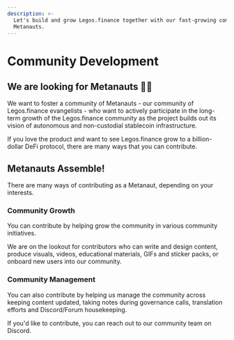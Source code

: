 ```yaml
---
description: >-
  Let's build and grow Legos.finance together with our fast-growing community of
  Metanauts.
---
```


# Community Development

## We are looking for Metanauts 🧑‍🚀

We want to foster a community of Metanauts - our community of Legos.finance evangelists - who want to actively participate in the long-term growth of the Legos.finance community as the project builds out its vision of autonomous and non-custodial stablecoin infrastructure.

If you love the product and want to see Legos.finance grow to a billion-dollar DeFi protocol, there are many ways that you can contribute.

## Metanauts Assemble!

There are many ways of contributing as a Metanaut, depending on your interests.

### Community Growth

You can contribute by helping grow the community in various community initiatives.

We are on the lookout for contributors who can write and design content, produce visuals, videos, educational materials, GIFs and sticker packs, or onboard new users into our community.

### Community Management

You can also contribute by helping us manage the community across keeping content updated, taking notes during governance calls, translation efforts and Discord/Forum housekeeping.

If you'd like to contribute, you can reach out to our community team on Discord.
